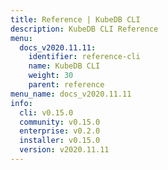 ```yaml
---
title: Reference | KubeDB CLI
description: KubeDB CLI Reference
menu:
  docs_v2020.11.11:
    identifier: reference-cli
    name: KubeDB CLI
    weight: 30
    parent: reference
menu_name: docs_v2020.11.11
info:
  cli: v0.15.0
  community: v0.15.0
  enterprise: v0.2.0
  installer: v0.15.0
  version: v2020.11.11
---
```


